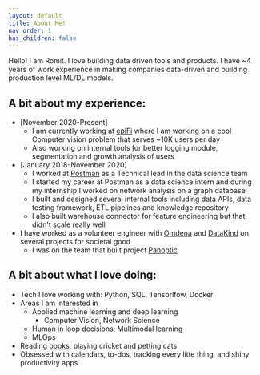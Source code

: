 ```yaml
---
layout: default
title: About Me!
nav_order: 1
has_children: false
---
```


Hello! I am Romit. I love building data driven tools and products. I have ~4 years of work experience in making companies data-driven and building production level ML/DL models.

## A bit about my experience:
- [November 2020-Present]
    - I am currently working at [epiFi](https://www.fi.money) where I am working on a cool Computer vision problem that serves ~10K users per day
    - Also working on internal tools for better logging module, segmentation and growth analysis of users
- [January 2018-November 2020]
    - I worked at [Postman](https://www.postman.com) as a Technical lead in the data science team
    - I started my career at Postman as a data science intern and during my internship I worked on network analysis on a graph database
    - I built and designed several internal tools including data APIs, data testing framework, ETL pipelines and knowledge repository
    - I also built warehouse connector for feature engineering but that didn't scale really well
- I have worked as a volunteer engineer with [Omdena](https://omdena.com/) and [DataKind](https://www.datakind.org/) on several projects for societal good
    - I was on the team that built project [Panoptic](https://panoptic.in)

## A bit about what I love doing:
- Tech I love working with: Python, SQL, Tensorlfow, Docker
- Areas I am interested in
    - Applied machine learning and deep learning
        - Computer Vision, Network Science
    - Human in loop decisions, Multimodal learning
    - MLOps
- Reading [books](https://www.goodreads.com/user/show/100308617-romit), playing cricket and petting cats
- Obsessed with calendars, to-dos, tracking every litte thing, and shiny productivity apps